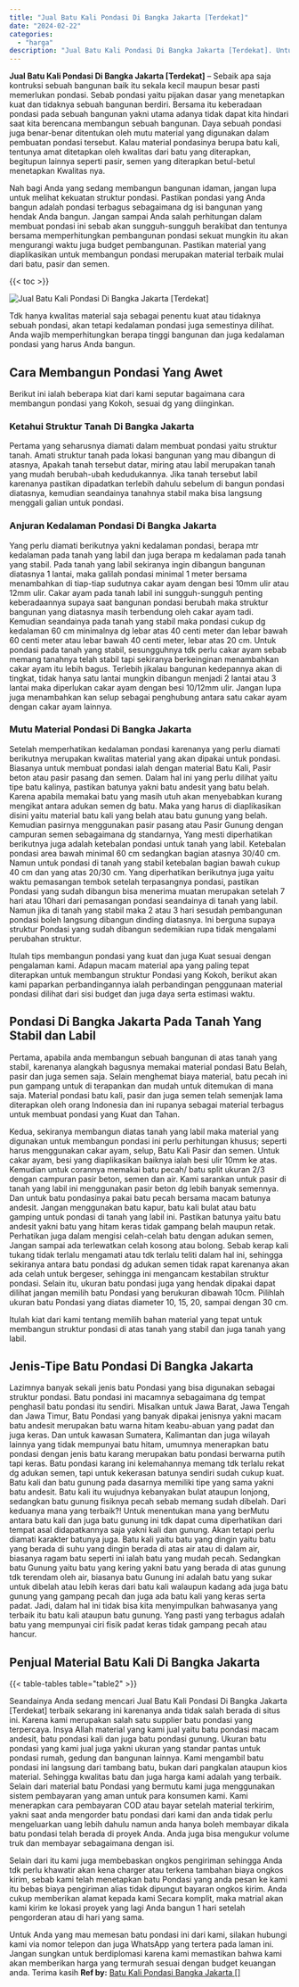 ```yaml
---
title: "Jual Batu Kali Pondasi Di Bangka Jakarta [Terdekat]"
date: "2024-02-22"
categories: 
  - "harga"
description: "Jual Batu Kali Pondasi Di Bangka Jakarta [Terdekat]. Untuk Anda yang mau memesan batu pondasi ini dari kami, silakan hubungi kami via nomor telepon dan juga..."
---
```


**Jual Batu Kali Pondasi Di Bangka Jakarta \[Terdekat\]** – Sebaik apa saja kontruksi sebuah bangunan baik itu sekala kecil maupun besar pasti memerlukan pondasi. Sebab pondasi yaitu pijakan dasar yang menetapkan kuat dan tidaknya sebuah bangunan berdiri. Bersama itu keberadaan pondasi pada sebuah bangunan yakni utama adanya tidak dapat kita hindari saat kita berencana membangun sebuah bangunan. Daya sebuah pondasi juga benar-benar ditentukan oleh mutu material yang digunakan dalam pembuatan pondasi tersebut. Kalau material pondasinya berupa batu kali, tentunya amat ditetapkan oleh kwalitas dari batu yang diterapkan, begitupun lainnya seperti pasir, semen yang diterapkan betul-betul menetapkan Kwalitas nya.

Nah bagi Anda yang sedang membangun bangunan idaman, jangan lupa untuk melihat kekuatan struktur pondasi. Pastikan pondasi yang Anda bangun adalah pondasi terbagus sebagaimana dg isi bangunan yang hendak Anda bangun. Jangan sampai Anda salah perhitungan dalam membuat pondasi ini sebab akan sungguh-sungguh berakibat dan tentunya bersama memperhitungkan pembangunan pondasi sekuat mungkin itu akan mengurangi waktu juga budget pembangunan. Pastikan material yang diaplikasikan untuk membangun pondasi merupakan material terbaik mulai dari batu, pasir dan semen.

{{< toc >}}

![Jual Batu Kali Pondasi Di Bangka Jakarta [Terdekat]](/images/jual-batu-kali-08.png)

Tdk hanya kwalitas material saja sebagai penentu kuat atau tidaknya sebuah pondasi, akan tetapi kedalaman pondasi juga semestinya dilihat. Anda wajib memperhitungkan berapa tinggi bangunan dan juga kedalaman pondasi yang harus Anda bangun.

## Cara Membangun Pondasi Yang Awet

Berikut ini ialah beberapa kiat dari kami seputar bagaimana cara membangun pondasi yang Kokoh, sesuai dg yang diinginkan.

### Ketahui Struktur Tanah Di Bangka Jakarta

Pertama yang seharusnya diamati dalam membuat pondasi yaitu struktur tanah. Amati struktur tanah pada lokasi bangunan yang mau dibangun di atasnya, Apakah tanah tersebut datar, miring atau labil merupakan tanah yang mudah berubah-ubah kedudukannya. Jika tanah tersebut labil karenanya pastikan dipadatkan terlebih dahulu sebelum di bangun pondasi diatasnya, kemudian seandainya tanahnya stabil maka bisa langsung menggali galian untuk pondasi.

### Anjuran Kedalaman Pondasi Di Bangka Jakarta

Yang perlu diamati berikutnya yakni kedalaman pondasi, berapa mtr kedalaman pada tanah yang labil dan juga berapa m kedalaman pada tanah yang stabil. Pada tanah yang labil sekiranya ingin dibangun bangunan diatasnya 1 lantai, maka galilah pondasi minimal 1 meter bersama menambahkan di tiap-tiap sudutnya cakar ayam dengan besi 10mm ulir atau 12mm ulir. Cakar ayam pada tanah labil ini sungguh-sungguh penting keberadaannya supaya saat bangunan pondasi berubah maka struktur bangunan yang diatasnya masih terbendung oleh cakar ayam tadi. Kemudian seandainya pada tanah yang stabil maka pondasi cukup dg kedalaman 60 cm minimalnya dg lebar atas 40 centi meter dan lebar bawah 60 centi meter atau lebar bawah 40 centi meter, lebar atas 20 cm. Untuk pondasi pada tanah yang stabil, sesungguhnya tdk perlu cakar ayam sebab memang tanahnya telah stabil tapi sekiranya berkeinginan menambahkan cakar ayam itu lebih bagus. Terlebih jikalau bangunan kedepannya akan di tingkat, tidak hanya satu lantai mungkin dibangun menjadi 2 lantai atau 3 lantai maka diperlukan cakar ayam dengan besi 10/12mm ulir. Jangan lupa juga menambahkan kan selup sebagai penghubung antara satu cakar ayam dengan cakar ayam lainnya.

### Mutu Material Pondasi Di Bangka Jakarta

Setelah memperhatikan kedalaman pondasi karenanya yang perlu diamati berikutnya merupakan kwalitas material yang akan dipakai untuk pondasi. Biasanya untuk membuat pondasi ialah dengan material Batu Kali, Pasir beton atau pasir pasang dan semen. Dalam hal ini yang perlu dilihat yaitu tipe batu kalinya, pastikan batunya yakni batu andesit yang batu belah. Karena apabila memakai batu yang masih utuh akan menyebabkan kurang mengikat antara adukan semen dg batu. Maka yang harus di diaplikasikan disini yaitu material batu kali yang belah atau batu gunung yang belah. Kemudian pasirnya menggunakan pasir pasang atau Pasir Gunung dengan campuran semen sebagaimana dg standarnya, Yang mesti diperhatikan berikutnya juga adalah ketebalan pondasi untuk tanah yang labil. Ketebalan pondasi area bawah minimal 60 cm sedangkan bagian atasnya 30/40 cm. Namun untuk pondasi di tanah yang stabil ketebalan bagian bawah cukup 40 cm dan yang atas 20/30 cm. Yang diperhatikan berikutnya juga yaitu waktu pemasangan tembok setelah terpasangnya pondasi, pastikan Pondasi yang sudah dibangun bisa menerima muatan merupakan setelah 7 hari atau 10hari dari pemasangan pondasi seandainya di tanah yang labil. Namun jika di tanah yang stabil maka 2 atau 3 hari sesudah pembangunan pondasi boleh langsung dibangun dinding diatasnya. Ini berguna supaya struktur Pondasi yang sudah dibangun sedemikian rupa tidak mengalami perubahan struktur.

Itulah tips membangun pondasi yang kuat dan juga Kuat sesuai dengan pengalaman kami. Adapun macam material apa yang paling tepat diterapkan untuk membangun struktur Pondasi yang Kokoh, berikut akan kami paparkan perbandingannya ialah perbandingan penggunaan material pondasi dilihat dari sisi budget dan juga daya serta estimasi waktu.

## Pondasi Di Bangka Jakarta Pada Tanah Yang Stabil dan Labil

Pertama, apabila anda membangun sebuah bangunan di atas tanah yang stabil, karenanya alangkah bagusnya memakai material pondasi Batu Belah, pasir dan juga semen saja. Selain menghemat biaya material, batu pecah ini pun gampang untuk di terapankan dan mudah untuk ditemukan di mana saja. Material pondasi batu kali, pasir dan juga semen telah semenjak lama diterapkan oleh orang Indonesia dan ini rupanya sebagai material terbagus untuk membuat pondasi yang Kuat dan Tahan.

Kedua, sekiranya membangun diatas tanah yang labil maka material yang digunakan untuk membangun pondasi ini perlu perhitungan khusus; seperti harus menggunakan cakar ayam, selup, Batu Kali Pasir dan semen. Untuk cakar ayam, besi yang diaplikasikan baiknya ialah besi ulir 10mm ke atas. Kemudian untuk corannya memakai batu pecah/ batu split ukuran 2/3 dengan campuran pasir beton, semen dan air. Kami sarankan untuk pasir di tanah yang labil ini menggunakan pasir beton dg lebih banyak semennya. Dan untuk batu pondasinya pakai batu pecah bersama macam batunya andesit. Jangan menggunakan batu kapur, batu kali bulat atau batu gamping untuk pondasi di tanah yang labil ini. Pastikan batunya yaitu batu andesit yakni batu yang hitam keras tidak gampang belah maupun retak. Perhatikan juga dalam mengisi celah-celah batu dengan adukan semen, Jangan sampai ada terlewatkan celah kosong atau bolong. Sebab kerap kali tukang tidak terlalu mengamati atau tdk terlalu teliti dalam hal ini, sehingga sekiranya antara batu pondasi dg adukan semen tidak rapat karenanya akan ada celah untuk bergeser, sehingga ini mengancam kestabilan struktur pondasi. Selain itu, ukuran batu pondasi juga yang hendak dipakai dapat dilihat jangan memilih batu Pondasi yang berukuran dibawah 10cm. Pilihlah ukuran batu Pondasi yang diatas diameter 10, 15, 20, sampai dengan 30 cm.

Itulah kiat dari kami tentang memilih bahan material yang tepat untuk membangun struktur pondasi di atas tanah yang stabil dan juga tanah yang labil.

## Jenis-Tipe Batu Pondasi Di Bangka Jakarta

Lazimnya banyak sekali jenis batu Pondasi yang bisa digunakan sebagai struktur pondasi. Batu pondasi ini macamnya sebagaimana dg tempat penghasil batu pondasi itu sendiri. Misalkan untuk Jawa Barat, Jawa Tengah dan Jawa Timur, Batu Pondasi yang banyak dipakai jenisnya yakni macam batu andesit merupakan batu warna hitam keabu-abuan yang padat dan juga keras. Dan untuk kawasan Sumatera, Kalimantan dan juga wilayah lainnya yang tidak mempunyai batu hitam, umumnya menerapkan batu pondasi dengan jenis batu karang merupakan batu pondasi berwarna putih tapi keras. Batu pondasi karang ini kelemahannya memang tdk terlalu rekat dg adukan semen, tapi untuk kekerasan batunya sendiri sudah cukup kuat. Batu kali dan batu gunung pada dasarnya memiliki tipe yang sama yakni batu andesit. Batu kali itu wujudnya kebanyakan bulat ataupun lonjong, sedangkan batu gunung fisiknya pecah sebab memang sudah dibelah. Dari keduanya mana yang terbaik?! Untuk menentukan mana yang berMutu antara batu kali dan juga batu gunung ini tdk dapat cuma diperhatikan dari tempat asal didapatkannya saja yakni kali dan gunung. Akan tetapi perlu diamati karakter batunya juga. Batu kali yaitu batu yang dingin yaitu batu yang berada di suhu yang dingin berada di atas air atau di dalam air, biasanya ragam batu seperti ini ialah batu yang mudah pecah. Sedangkan batu Gunung yaitu batu yang kering yakni batu yang berada di atas gunung tdk terendam oleh air, biasanya batu Gunung ini adalah batu yang sukar untuk dibelah atau lebih keras dari batu kali walaupun kadang ada juga batu gunung yang gampang pecah dan juga ada batu kali yang keras serta padat. Jadi, dalam hal ini tidak bisa kita menyimpulkan bahwasanya yang terbaik itu batu kali ataupun batu gunung. Yang pasti yang terbagus adalah batu yang mempunyai ciri fisik padat keras tidak gampang pecah atau hancur.

## Penjual Material Batu Kali Di Bangka Jakarta

{{< table-tables table="table2" >}}

Seandainya Anda sedang mencari Jual Batu Kali Pondasi Di Bangka Jakarta \[Terdekat\] terbaik sekarang ini karenanya anda tidak salah berada di situs ini. Karena kami merupakan salah satu supplier batu pondasi yang terpercaya. Insya Allah material yang kami jual yaitu batu pondasi macam andesit, batu pondasi kali dan juga batu pondasi gunung. Ukuran batu pondasi yang kami jual juga yakni ukuran yang standar pantas untuk pondasi rumah, gedung dan bangunan lainnya. Kami mengambil batu pondasi ini langsung dari tambang batu, bukan dari pangkalan ataupun kios material. Sehingga kwalitas batu dan juga harga kami adalah yang terbaik. Selain dari material batu Pondasi yang bermutu kami juga menggunakan sistem pembayaran yang aman untuk para konsumen kami. Kami menerapkan cara pembayaran COD atau bayar setelah material terkirim, yakni saat anda mengorder batu pondasi dari kami dan anda tidak perlu mengeluarkan uang lebih dahulu namun anda hanya boleh membayar dikala batu pondasi telah berada di proyek Anda. Anda juga bisa mengukur volume truk dan membayar sebagaimana dengan isi.

Selain dari itu kami juga membebaskan ongkos pengiriman sehingga Anda tdk perlu khawatir akan kena charger atau terkena tambahan biaya ongkos kirim, sebab kami telah menetapkan batu Pondasi yang anda pesan ke kami itu bebas biaya pengiriman alias tidak dipungut bayaran ongkos kirim. Anda cukup memberikan alamat kepada kami Secara komplit, maka matrial akan kami kirim ke lokasi proyek yang lagi Anda bangun 1 hari setelah pengorderan atau di hari yang sama.

Untuk Anda yang mau memesan batu pondasi ini dari kami, silakan hubungi kami via nomor telepon dan juga WhatsApp yang tertera pada laman ini. Jangan sungkan untuk berdiplomasi karena kami memastikan bahwa kami akan memberikan harga yang termurah sesuai dengan budget keuangan anda. Terima kasih
**Ref by:** [Batu Kali Pondasi Bangka Jakarta []](https://id.wikipedia.org/wiki/Batu)
